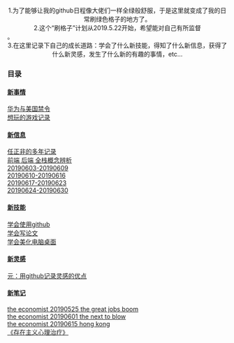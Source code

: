 <center>1.为了能够让我的github日程像大佬们一样全绿般舒服，于是这里就变成了我的日常刷绿色格子的地方了。</center>  
<center>2.这个“刷格子”计划从2019.5.22开始，希望能对自己有所监督</center>。  
<center>3.在这里记录下自己的成长道路：学会了什么新技能，得知了什么新信息，获得了什么新灵感，发生了什么新的有趣的事情，etc...</center>

### 目录  
#### [新事情](https://github.com/linyang23/hello-world/tree/master/%E6%96%B0%E4%BA%8B%E6%83%85)  
  [华为与美国禁令](https://github.com/linyang23/hello-world/blob/master/%E6%96%B0%E4%BA%8B%E6%83%85/%E5%8D%8E%E4%B8%BA%E4%B8%8E%E7%BE%8E%E5%9B%BD%E7%A6%81%E4%BB%A4)  
  [想玩的游戏记录](https://github.com/linyang23/hello-world/blob/master/%E6%96%B0%E4%BA%8B%E6%83%85/%E6%83%B3%E7%8E%A9%E7%9A%84%E6%B8%B8%E6%88%8F%E8%AE%B0%E5%BD%95.md)
#### [新信息](https://github.com/linyang23/hello-world/tree/master/%E6%96%B0%E4%BF%A1%E6%81%AF)  
  [任正非的多年记录](https://github.com/linyang23/hello-world/blob/master/%E6%96%B0%E4%BF%A1%E6%81%AF/%E4%BB%BB%E6%AD%A3%E9%9D%9E%E7%9A%84%E5%A4%9A%E5%B9%B4%E8%AE%B0%E5%BD%95)  
  [前端 后端 全栈概念辨析](https://github.com/linyang23/hello-world/blob/master/%E6%96%B0%E4%BF%A1%E6%81%AF/%E5%89%8D%E7%AB%AF%20%E5%90%8E%E7%AB%AF%20%E5%85%A8%E6%A0%88%E6%A6%82%E5%BF%B5%E8%BE%A8%E6%9E%90.md)  
  [20190603-20190609](https://github.com/linyang23/hello-world/blob/master/%E6%96%B0%E4%BF%A1%E6%81%AF/%E6%AF%8F%E5%91%A8%E8%AE%B0%E5%BD%95/20190603-20190609.md)  
  [20190610-20190616](https://github.com/linyang23/hello-world/blob/master/%E6%96%B0%E4%BF%A1%E6%81%AF/%E6%AF%8F%E5%91%A8%E8%AE%B0%E5%BD%95/20190610-20190616.md)  
  [20190617-20190623](https://github.com/linyang23/hello-world/blob/master/%E6%96%B0%E4%BF%A1%E6%81%AF/%E6%AF%8F%E5%91%A8%E8%AE%B0%E5%BD%95/20190617-20190623.md)  
  [20190624-20190630](https://github.com/linyang23/hello-world/blob/master/%E6%96%B0%E4%BF%A1%E6%81%AF/%E6%AF%8F%E5%91%A8%E8%AE%B0%E5%BD%95/20190624-20190630.md)
#### [新技能](https://github.com/linyang23/hello-world/tree/master/%E6%96%B0%E6%8A%80%E8%83%BD)  
  [学会使用github](https://github.com/linyang23/hello-world/blob/master/%E6%96%B0%E6%8A%80%E8%83%BD/%E5%AD%A6%E4%BC%9A%E4%BD%BF%E7%94%A8github.md)  
  [学会写论文](https://github.com/linyang23/hello-world/blob/master/%E6%96%B0%E6%8A%80%E8%83%BD/%E5%AD%A6%E4%BC%9A%E5%86%99%E8%AE%BA%E6%96%87)  
  [学会美化电脑桌面](https://github.com/linyang23/hello-world/blob/master/%E6%96%B0%E6%8A%80%E8%83%BD/%E5%AD%A6%E4%BC%9A%E7%BE%8E%E5%8C%96%E7%94%B5%E8%84%91%E6%A1%8C%E9%9D%A2)  
#### [新灵感](https://github.com/linyang23/hello-world/tree/master/%E6%96%B0%E7%81%B5%E6%84%9F)  
  [元：用github记录灵感的优点](https://github.com/linyang23/hello-world/blob/master/%E6%96%B0%E7%81%B5%E6%84%9F/%E5%85%83%EF%BC%9A%E7%94%A8github%E8%AE%B0%E5%BD%95%E7%81%B5%E6%84%9F%E7%9A%84%E4%BC%98%E7%82%B9)
#### [新笔记](https://github.com/linyang23/hello-world/tree/master/%E6%96%B0%E7%AC%94%E8%AE%B0)
  [the economist 20190525 the great jobs boom](https://github.com/linyang23/hello-world/blob/master/%E6%96%B0%E7%AC%94%E8%AE%B0/The%20Economist/20190525.md)  
  [the economist 20190601 the next to blow](https://github.com/linyang23/hello-world/blob/master/%E6%96%B0%E7%AC%94%E8%AE%B0/The%20Economist/20190601.md)  
  [the economist 20190615 hong kong](https://github.com/linyang23/hello-world/blob/master/%E6%96%B0%E7%AC%94%E8%AE%B0/The%20Economist/20190615.md)  
  [《存在主义心理治疗》](https://github.com/linyang23/hello-world/blob/master/%E6%96%B0%E7%AC%94%E8%AE%B0/%E4%B9%A6%E7%B1%8D/%E3%80%8A%E5%AD%98%E5%9C%A8%E4%B8%BB%E4%B9%89%E5%BF%83%E7%90%86%E6%B2%BB%E7%96%97%E3%80%8B.md)
